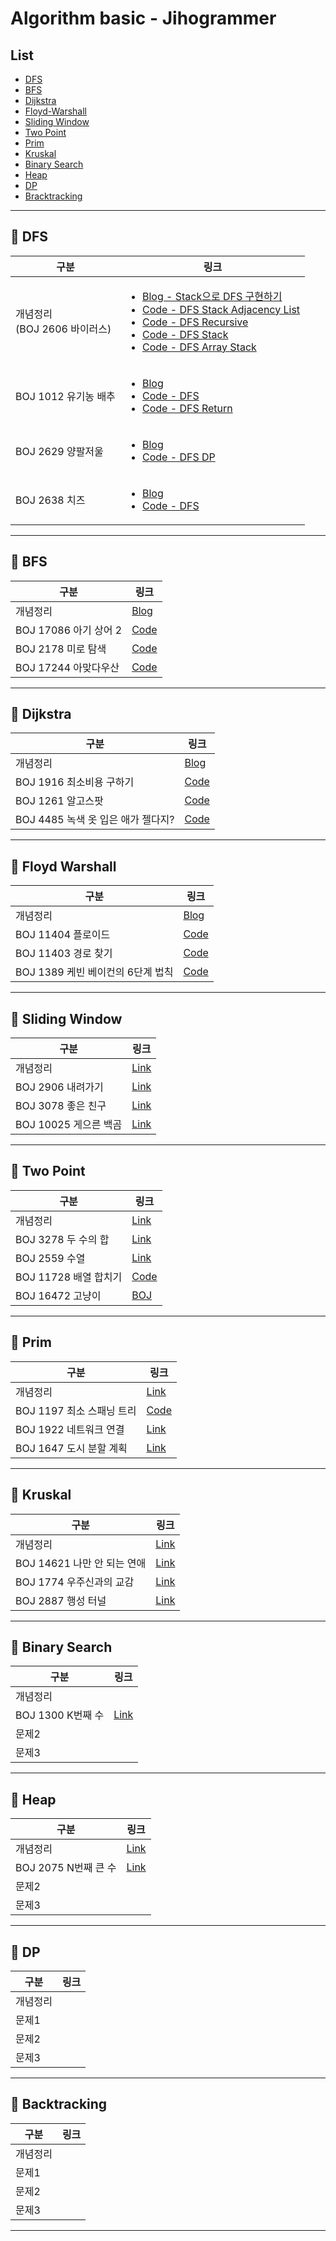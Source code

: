 # Algorithm basic - Jihogrammer

## List

-   [DFS](#pushpin-dfs)
-   [BFS](#pushpin-bfs)
-   [Dijkstra](#pushpin-dijkstra)
-   [Floyd-Warshall](#pushpin-floyd-warshall)
-   [Sliding Window](#pushpin-sliding-window)
-   [Two Point](#pushpin-tow-point)
-   [Prim](#pushpin-prim)
-   [Kruskal](#pushpin-kruskal)
-   [Binary Search](#pushpin-binary-search)
-   [Heap](#pushpin-heap)
-   [DP](#pushpin-dp)
-   [Bracktracking](#pushpin-backtracking)

---

## :pushpin: DFS

<table>
    <thead>
        <tr>
            <th>구분</th>
            <th>링크</th>
        </tr>
    </thead>
    <tbody>
        <tr>
            <td>개념정리<br>(BOJ 2606 바이러스)</td>
            <td>
                <ul>
                    <li>
                        <a href="https://blog.naver.com/jihogrammer/222396465961">
                            Blog - Stack으로 DFS 구현하기
                        </a>
                    </li>
                    <li>
                        <a href="./src/jiho/algo/ps/boj2606/DFSBasic.java">Code - DFS Stack Adjacency List</a>
                    </li>
                    <li>
                        <a href="./src/jiho/algo/ps/boj2606/DFSRecursive.java">Code - DFS Recursive</a>
                    </li>
                    <li>
                        <a href="./src/jiho/algo/ps/boj2606/DFSStack.java">Code - DFS Stack</a>
                    </li>
                    <li>
                        <a href="./src/jiho/algo/ps/boj2606/DFSStackByArray.java">Code - DFS Array Stack</a>
                    </li>
                </ul>
            </td>
        </tr>
        <tr>
            <td>BOJ 1012 유기농 배추</td>
            <td>
                <ul>
                    <li>
                        <a href="https://blog.naver.com/jihogrammer/222393208752">Blog</a>
                    </li>
                    <li>
                        <a href="./src/jiho/algo/ps/boj1012/DFSBasic.java">Code - DFS</a>
                    </li>
                    <li>
                        <a href="./src/jiho/algo/ps/boj1012/DFSReturn.java">Code - DFS Return</a>
                    </li>
                </ul>
            </td>
        </tr>
        <tr>
            <td>BOJ 2629 양팔저울</td>
            <td>
                <ul>
                    <li>
                        <a href="https://blog.naver.com/jihogrammer/222394230814">Blog</a>
                    </li>
                    <li>
                        <a href="./src/jiho/algo/ps/boj2629/DPDFS.java">Code - DFS DP</a>
                    </li>
                </ul>
            </td>
        </tr>
        <tr>
            <td>BOJ 2638 치즈</td>
            <td>
                <ul>
                    <li>
                        <a href="https://blog.naver.com/jihogrammer/222395781946">Blog</a>
                    </li>
                    <li>
                        <a href="./src/jiho/algo/ps/boj2638/DFSBasic.java">Code - DFS</a>
                    </li>
                </ul>
            </td>
        </tr>
    </tbody>
</table>

---

## :pushpin: BFS

| 구분                  | 링크                                                    |
| --------------------- | ------------------------------------------------------- |
| 개념정리              | [Blog](https://blog.naver.com/jihogrammer/222400554338) |
| BOJ 17086 아기 상어 2 | [Code](./src/jiho/algo/ps/boj17086/BabySharkBFS.java)   |
| BOJ 2178 미로 탐색    | [Code](./src/jiho/algo/ps/boj2178/MazeBFS.java)         |
| BOJ 17244 아맞다우산  | [Code](./src/jiho/algo/ps/boj17244/Umbrella.java)       |

---

## :pushpin: Dijkstra

| 구분                               | 링크                                       |
| ---------------------------------- | ------------------------------------------ |
| 개념정리                           | [Blog](https://jihogrammer.tistory.com/1)  |
| BOJ 1916 최소비용 구하기           | [Code](src/jiho/algo/ps/boj1916/Main.java) |
| BOJ 1261 알고스팟                  | [Code](src/jiho/algo/ps/boj1261/Main.java) |
| BOJ 4485 녹색 옷 입은 애가 젤다지? | [Code](src/jiho/algo/ps/boj4485/Main.java) |

---

## :pushpin: Floyd Warshall

| 구분                              | 링크                                         |
| --------------------------------- | -------------------------------------------- |
| 개념정리                          | [Blog](https://jihogrammer.tistory.com/2)    |
| BOJ 11404 플로이드                | [Code](src/jiho/algo/ps/boj11404/Floyd.java) |
| BOJ 11403 경로 찾기               | [Code](src/jiho/algo/ps/boj11403/Main.java)  |
| BOJ 1389 케빈 베이컨의 6단계 법칙 | [Code](src/jiho/algo/ps/boj1389/Main.java)   |

---

## :pushpin: Sliding Window

| 구분                  | 링크                                       |
| --------------------- | ------------------------------------------ |
| 개념정리              | [Link](https://jihogrammer.tistory.com/11) |
| BOJ 2906 내려가기     | [Link](https://jihogrammer.tistory.com/3)  |
| BOJ 3078 좋은 친구    | [Link](https://jihogrammer.tistory.com/5)  |
| BOJ 10025 게으른 백곰 | [Link](https://jihogrammer.tistory.com/6)  |

---

## :pushpin: Two Point

| 구분                  | 링크                                                  |
| --------------------- | ----------------------------------------------------- |
| 개념정리              | [Link](https://jihogrammer.tistory.com/12)            |
| BOJ 3278 두 수의 합   | [Link](https://jihogrammer.tistory.com/8)             |
| BOJ 2559 수열         | [Link](https://jihogrammer.tistory.com/10)            |
| BOJ 11728 배열 합치기 | [Code](src/jiho/algo/ps/boj11728/Main.java)           |
| BOJ 16472 고냥이      | [BOJ](http://boj.kr/29b213687c7242faacb08f07eb11a314) |

---

## :pushpin: Prim

| 구분                      | 링크                                            |
| ------------------------- | ----------------------------------------------- |
| 개념정리                  | [Link](https://jihogrammer.tistory.com/20) |
| BOJ 1197 최소 스패닝 트리 | [Code](src/jiho/algo/ps/boj1197/prim/Main.java) |
| BOJ 1922 네트워크 연결    | [Link](https://jihogrammer.tistory.com/13)      |
| BOJ 1647 도시 분할 계획   | [Link](https://jihogrammer.tistory.com/14)      |

---

## :pushpin: Kruskal

| 구분     | 링크 |
| -------- | ---- |
| 개념정리                  | [Link](https://jihogrammer.tistory.com/20) |
| BOJ 14621 나만 안 되는 연애 |[Link](https://jihogrammer.tistory.com/18)|
| BOJ 1774 우주신과의 교감    | [Link](https://jihogrammer.tistory.com/17) |
| BOJ 2887 행성 터널    | [Link](https://jihogrammer.tistory.com/19) |

---

## :pushpin: Binary Search

| 구분     | 링크 |
| -------- | ---- |
| 개념정리 |      |
| BOJ 1300 K번째 수 | [Link](https://jihogrammer.tistory.com/26) |
| 문제2    |      |
| 문제3    |      |

---

## :pushpin: Heap

| 구분     | 링크 |
| -------- | ---- |
| 개념정리 | [Link](https://jihogrammer.tistory.com/7) |
| BOJ 2075 N번째 큰 수 | [Link](https://jihogrammer.tistory.com/25) |
| 문제2    |      |
| 문제3    |      |

---

## :pushpin: DP

| 구분     | 링크 |
| -------- | ---- |
| 개념정리 |      |
| 문제1    |      |
| 문제2    |      |
| 문제3    |      |

---

## :pushpin: Backtracking

| 구분     | 링크 |
| -------- | ---- |
| 개념정리 |      |
| 문제1    |      |
| 문제2    |      |
| 문제3    |      |

---
